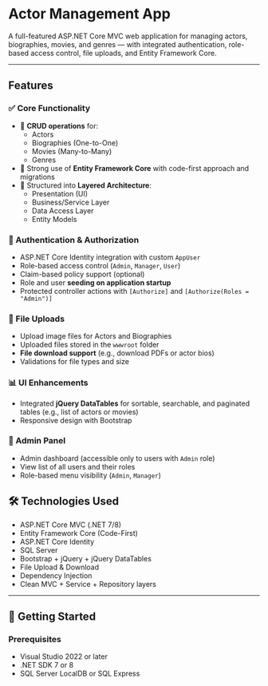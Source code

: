 # Actor Management App

A full-featured ASP.NET Core MVC web application for managing actors, biographies, movies, and genres — with integrated authentication, role-based access control, file uploads, and Entity Framework Core.

---

## Features

### ✅ Core Functionality
- 🔹 **CRUD operations** for:
  - Actors
  - Biographies (One-to-One)
  - Movies (Many-to-Many)
  - Genres
- 🔹 Strong use of **Entity Framework Core** with code-first approach and migrations
- 🔹 Structured into **Layered Architecture**:
  - Presentation (UI)
  - Business/Service Layer
  - Data Access Layer
  - Entity Models

### 🔐 Authentication & Authorization
- ASP.NET Core Identity integration with custom `AppUser`
- Role-based access control (`Admin`, `Manager`, `User`)
- Claim-based policy support (optional)
- Role and user **seeding on application startup**
- Protected controller actions with `[Authorize]` and `[Authorize(Roles = "Admin")]`

### 📁 File Uploads
- Upload image files for Actors and Biographies
- Uploaded files stored in the `wwwroot` folder
- **File download support** (e.g., download PDFs or actor bios)
- Validations for file types and size

### 📊 UI Enhancements
- Integrated **jQuery DataTables** for sortable, searchable, and paginated tables (e.g., list of actors or movies)
- Responsive design with Bootstrap

### 👤 Admin Panel
- Admin dashboard (accessible only to users with `Admin` role)
- View list of all users and their roles
- Role-based menu visibility (`Admin`, `Manager`)

## 🛠 Technologies Used
- ASP.NET Core MVC (.NET 7/8)
- Entity Framework Core (Code-First)
- ASP.NET Core Identity
- SQL Server
- Bootstrap + jQuery + jQuery DataTables
- File Upload & Download
- Dependency Injection
- Clean MVC + Service + Repository layers

---

## 🧪 Getting Started

### Prerequisites
- Visual Studio 2022 or later
- .NET SDK 7 or 8
- SQL Server LocalDB or SQL Express

